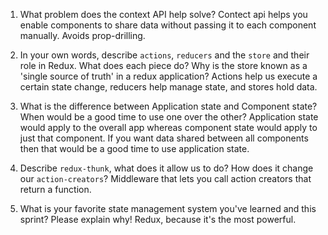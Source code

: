1. What problem does the context API help solve?
    Contect api helps you enable components to share data without passing it to each component manually. Avoids prop-drilling.

1. In your own words, describe `actions`, `reducers` and the `store` and their role in Redux. What does each piece do? Why is the store known as a 'single source of truth' in a redux application?
    Actions help us execute a certain state change, reducers help manage state, and stores hold data.

1. What is the difference between Application state and Component state? When would be a good time to use one over the other?
    Application state would apply to the overall app whereas component state would apply to just that component. If you want data shared between all components then that would be a good time to use application state.

1. Describe `redux-thunk`, what does it allow us to do? How does it change our `action-creators`?
    Middleware that lets you call action creators that return a function.

1. What is your favorite state management system you've learned and this sprint? Please explain why!
    Redux, because it's the most powerful.
